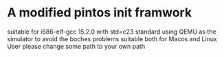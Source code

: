 # A modified pintos init framwork
 suitable for i686-elf-gcc 15.2.0 with std=c23 standard
 using QEMU as the simulator to avoid the boches problems
 suitable both for Macos and Linux User
 please change some path to your own path
